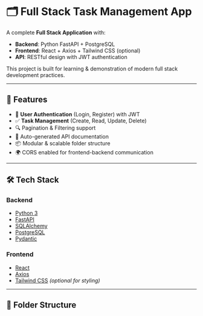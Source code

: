 # 🗂 Full Stack Task Management App

A complete **Full Stack Application** with:
- **Backend**: Python FastAPI + PostgreSQL
- **Frontend**: React + Axios + Tailwind CSS (optional)
- **API**: RESTful design with JWT authentication

This project is built for learning & demonstration of modern full stack development practices.

---

## 📌 Features

- 🔑 **User Authentication** (Login, Register) with JWT
- ✅ **Task Management** (Create, Read, Update, Delete)
- 🔍 Pagination & Filtering support
- 📜 Auto-generated API documentation
- 📦 Modular & scalable folder structure
- 🌍 CORS enabled for frontend-backend communication

---

## 🛠 Tech Stack

### **Backend**
- [Python 3](https://www.python.org/)
- [FastAPI](https://fastapi.tiangolo.com/)
- [SQLAlchemy](https://www.sqlalchemy.org/)
- [PostgreSQL](https://www.postgresql.org/)
- [Pydantic](https://docs.pydantic.dev/)

### **Frontend**
- [React](https://react.dev/)
- [Axios](https://axios-http.com/)
- [Tailwind CSS](https://tailwindcss.com/) *(optional for styling)*

---

## 📂 Folder Structure

